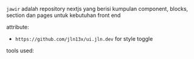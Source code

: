 `jawir` adalah repository nextjs yang berisi kumpulan component, blocks, section dan pages untuk kebutuhan front end

attribute:

- `https://github.com/jln13x/ui.jln.dev` for style toggle

tools used:
